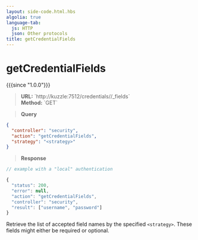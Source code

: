 ```yaml
---
layout: side-code.html.hbs
algolia: true
language-tab:
  js: HTTP
  json: Other protocols
title: getCredentialFields
---
```



# getCredentialFields

{{{since "1.0.0"}}}



<blockquote class="js">
<p>
<b>URL:</b> `http://kuzzle:7512/credentials/<strategy>/_fields`  
</br><b>Method:</b> `GET`  
</p>
</blockquote>

<blockquote class="json">
<p>
<b>Query</b>
</p>
</blockquote>

```json
{
  "controller": "security",
  "action": "getCredentialFields",
  "strategy": "<strategy>"
}
```

>**Response**

```javascript
// example with a "local" authentication

{
  "status": 200,                     
  "error": null,                     
  "action": "getCredentialFields",
  "controller": "security",
  "result": ["username", "password"]
}
```

Retrieve the list of accepted field names by the specified `<strategy>`. These fields might either be required or optional.
